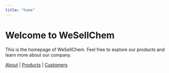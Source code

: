 ```yaml
---
title: "home"
---
```


# Welcome to WeSellChem

This is the homepage of WeSellChem. Feel free to explore our products and learn more about our company.

[About](/about/) | [Products](/products/) | [Customers](/customers/)
